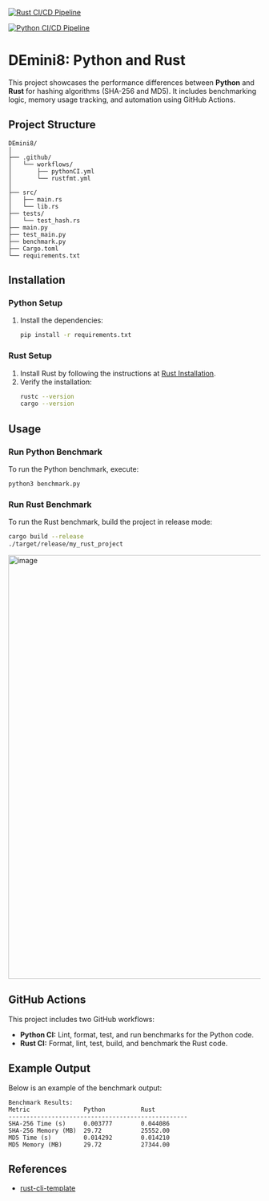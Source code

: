 [![Rust CI/CD Pipeline](https://github.com/nogibjj/DEmini8/actions/workflows/rustfmt.yml/badge.svg)](https://github.com/nogibjj/DEmini8/actions/workflows/rustfmt.yml)

[![Python CI/CD Pipeline](https://github.com/nogibjj/DEmini8/actions/workflows/pythonCI.yml/badge.svg)](https://github.com/nogibjj/DEmini8/actions/workflows/pythonCI.yml)

# DEmini8: Python and Rust 

This project showcases the performance differences between **Python** and **Rust** for hashing algorithms (SHA-256 and MD5). It includes benchmarking logic, memory usage tracking, and automation using GitHub Actions.

## Project Structure
   ```
DEmini8/
│
├── .github/
│   └── workflows/
│       ├── pythonCI.yml
│       └── rustfmt.yml
│
├── src/
│   ├── main.rs
│   └── lib.rs
├── tests/
│   └── test_hash.rs
├── main.py
├── test_main.py
├── benchmark.py
├── Cargo.toml
└── requirements.txt
   ```
## Installation

### Python Setup
1. Install the dependencies:
   ```bash
   pip install -r requirements.txt
   ```

### Rust Setup
1. Install Rust by following the instructions at [Rust Installation](https://www.rust-lang.org/tools/install).
2. Verify the installation:
   ```bash
   rustc --version
   cargo --version
   ```

## Usage

### Run Python Benchmark
To run the Python benchmark, execute:
```bash
python3 benchmark.py
```

### Run Rust Benchmark
To run the Rust benchmark, build the project in release mode:
```bash
cargo build --release
./target/release/my_rust_project
```
<img width="845" alt="image" src="https://github.com/user-attachments/assets/babc0565-a0a6-4ea0-a27b-9881ea78844f">


## GitHub Actions

This project includes two GitHub workflows:
- **Python CI:** Lint, format, test, and run benchmarks for the Python code.
- **Rust CI:** Format, lint, test, build, and benchmark the Rust code.

## Example Output

Below is an example of the benchmark output:

```
Benchmark Results:
Metric               Python          Rust           
--------------------------------------------------
SHA-256 Time (s)     0.003777        0.044086       
SHA-256 Memory (MB)  29.72           25552.00       
MD5 Time (s)         0.014292        0.014210       
MD5 Memory (MB)      29.72           27344.00    
```

## References

* [rust-cli-template](https://github.com/kbknapp/rust-cli-template)










